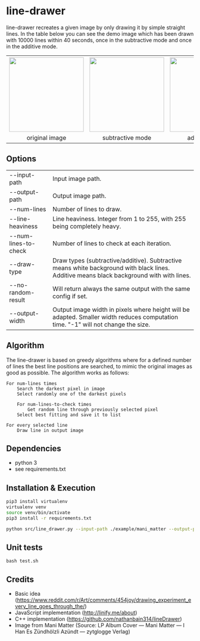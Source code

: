 # line-drawer
 
line-drawer recreates a given image by only drawing it by simple straight lines.
In the table below you can see the demo image which has been drawn with 10000 lines within 40 seconds, once in the subtractive mode and once in the additive mode.

<table>
  <tr>
    <th><img src="https://github.com/ced-mos/line-drawer/raw/main/example/mani_matter.png" width="200" /></th>
    <th><img src="https://github.com/ced-mos/line-drawer/raw/main/img/mani_matter_subtractive.png" width="200" /></th>
    <th><img src="https://github.com/ced-mos/line-drawer/raw/main/img/mani_matter_additive.png" width="200" /></th>
  </tr>
  <tr>
    <td style="text-align: center">original image</td>
    <td style="text-align: center">subtractive mode</td>
    <td style="text-align: center">additive mode</td>
  </tr>
</table>

## Options

<table>
    <tr>
        <td>--input-path</td>
        <td>Input image path.</td>
    </tr>
    <tr>
        <td>--output-path</td>
        <td>Output image path.</td>
    </tr>
    <tr>
        <td>--num-lines</td>
        <td>Number of lines to draw.</td>
    </tr>
    <tr>
        <td>--line-heaviness</td>
        <td>Line heaviness. Integer from 1 to 255, with 255 being completely heavy.</td>
    </tr>
    <tr>
        <td>--num-lines-to-check</td>
        <td>Number of lines to check at each iteration.</td>
    </tr>
    <tr>
        <td>--draw-type</td>
        <td>Draw types (subtractive/additive). Subtractive means white background with black lines. Additive means black background with with lines.</td>
    </tr>
    <tr>
        <td>--no-random-result</td>
        <td>Will return always the same output with the same config if set.</td>
    </tr>
    <tr>
        <td>--output-width</td>
        <td>Output image width in pixels where height will be adapted. Smaller width reduces computation time. "-1" will not change the size.</td>
    </tr>
</table>

## Algorithm
The line-drawer is based on greedy algorithms where for a defined number of lines the best line positions are searched, to mimic the original images as good as possible.
The algorithm works as follows:

```
For num-lines times
    Search the darkest pixel in image
    Select randomly one of the darkest pixels

    For num-lines-to-check times
        Get random line through previously selected pixel
    Select best fitting and save it to list

For every selected line
    Draw line in output image
```
## Dependencies
- python 3
- see requirements.txt

## Installation & Execution
```bash
pip3 install virtualenv
virtualenv venv
source venv/bin/activate
pip3 install -r requirements.txt

python src/line_drawer.py --input-path ./example/mani_matter --output-path ./out_image.png --num-lines 10000   
```

## Unit tests
```
bash test.sh
```

## Credits
- Basic idea (https://www.reddit.com/r/Art/comments/454joy/drawing_experiment_every_line_goes_through_the/)
- JavaScript implementation (http://linify.me/about)
- C++ implementation (https://github.com/nathanbain314/lineDrawer)
- Image from Mani Matter (Source: LP Album Cover — Mani Matter — I Han Es Zündhölzli Azündt — zytglogge Verlag)
